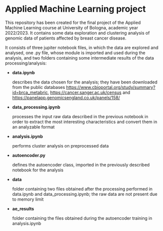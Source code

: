 # Applied Machine Learning project

This repository has been created for the final project of the Applied Machine Learning course at University of Bologna, academic year 2022/2023.
It contains some data exploration and clustering analysis of genomic data of patients affected by breast cancer disease.

It consists of three jupiter notebook files, in which the data are explored and analysed, one .py file, whose module is imported and used during the analysis, and two folders containing some intermediate results of the data processing/analysis:

* **data.ipynb**

  describes the data chosen for the analysis; they have been downloaded from the public databases https://www.cbioportal.org/study/summary?id=brca_metabric, https://cancer.sanger.ac.uk/census and https://panelapp.genomicsengland.co.uk/panels/158/
* **data_processing.ipynb**

  processes the input raw data described in the previous notebook in order to extract the most interesting characteristics and convert them in an analyzable format
* **analysis.ipynb**

  performs cluster analysis on preprocessed data       
* **autoencoder.py**

  defines the autoencoder class, imported in the previously described notebook for the analysis
* **data**           

  folder containing two files obtained after the processing performed in data.ipynb and data_processing.ipynb; the raw data are not present due to memory limit
* **ae_results**

  folder containing the files obtained during the autoencoder training in analysis.ipynb
